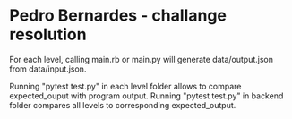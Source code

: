 # Pedro Bernardes - challange resolution

For each level, calling main.rb or main.py will generate data/output.json from data/input.json.

Running "pytest test.py" in each level folder allows to compare expected_ouput with program output. 
Running "pytest test.py" in backend folder compares all levels to corresponding expected_output.
